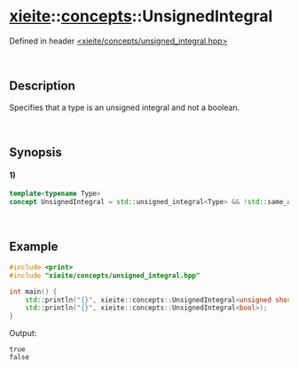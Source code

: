 # [xieite](../../xieite.md)\:\:[concepts](../../concepts.md)\:\:UnsignedIntegral
Defined in header [<xieite/concepts/unsigned_integral.hpp>](../../../include/xieite/concepts/unsigned_integral.hpp)

&nbsp;

## Description
Specifies that a type is an unsigned integral and not a boolean.

&nbsp;

## Synopsis
#### 1)
```cpp
template<typename Type>
concept UnsignedIntegral = std::unsigned_integral<Type> && !std::same_as<std::remove_cv_t<Type>, bool>;
```

&nbsp;

## Example
```cpp
#include <print>
#include "xieite/concepts/unsigned_integral.hpp"

int main() {
    std::println("{}", xieite::concepts::UnsignedIntegral<unsigned short int>);
    std::println("{}", xieite::concepts::UnsignedIntegral<bool>);
}
```
Output:
```
true
false
```
